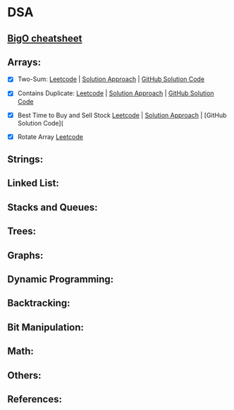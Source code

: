 # DSA

## [BigO cheatsheet](https://github.com/rk-rohith/DSA/blob/main/src/resources/Time%20and%20Space%20Complexity.md)


## Arrays:
- [x] Two-Sum: [Leetcode](https://leetcode.com/problems/two-sum) | [Solution Approach](https://leetcode.com/problems/two-sum/solutions/4458984/two-sum-approach/) | [GitHub Solution Code](https://github.com/rk-rohith/DSA/blob/main/src/main/java/dsa/arrays/TwoSum.java)
- [x] Contains Duplicate: [Leetcode](https://leetcode.com/problems/contains-duplicate/) | [Solution Approach](https://leetcode.com/problems/contains-duplicate/solutions/4459187/conatins-duplicate/) | [GitHub Solution Code](https://github.com/rk-rohith/DSA/blob/main/src/main/java/dsa/arrays/ContainsDuplicate.java)
- [x] Best Time to Buy and Sell Stock [Leetcode](https://leetcode.com/problems/best-time-to-buy-and-sell-stock/) | [Solution Approach](https://leetcode.com/problems/best-time-to-buy-and-sell-stock/solutions/4459866/best-time-to-buy-and-sell-stock/) | [GitHub Solution Code](
- [x] Rotate Array [Leetcode](https://leetcode.com/problems/rotate-array/)


## Strings:

## Linked List:

## Stacks and Queues:

## Trees:

## Graphs:

## Dynamic Programming:

## Backtracking:

## Bit Manipulation:

## Math:

## Others:

## References:
